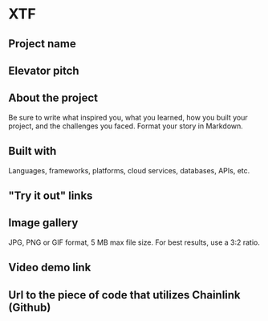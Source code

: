 # XTF

## Project name

## Elevator pitch

## About the project
Be sure to write what inspired you, what you learned, how you built your project, and the challenges you faced. Format your story in Markdown.


## Built with
Languages, frameworks, platforms, cloud services, databases, APIs, etc.



## "Try it out" links

## Image gallery
JPG, PNG or GIF format, 5 MB max file size. For best results, use a 3:2 ratio.


## Video demo link


## Url to the piece of code that utilizes Chainlink (Github)
